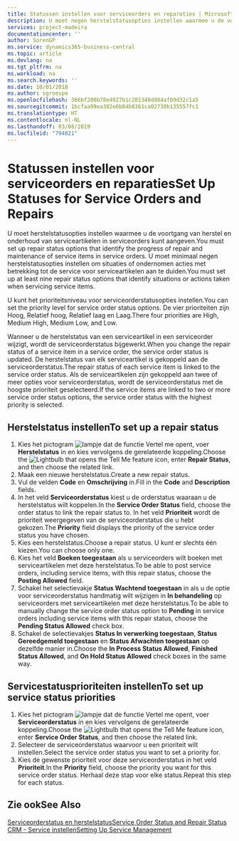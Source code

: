 ```yaml
---
title: Statussen instellen voor serviceorders en reparaties | Microsoft Docs
description: U moet negen herstelstatusopties instellen waarmee u de voortgang van herstel en onderhoud van serviceartikelen in serviceorders kunt aangeven.
services: project-madeira
documentationcenter: ''
author: SorenGP
ms.service: dynamics365-business-central
ms.topic: article
ms.devlang: na
ms.tgt_pltfrm: na
ms.workload: na
ms.search.keywords: ''
ms.date: 10/01/2018
ms.author: sgroespe
ms.openlocfilehash: 366bf200b78e4927b1c202340dd84af09d32c1a5
ms.sourcegitcommit: 1bcfaa99ea302e6b84b8361ca02730b135557fc1
ms.translationtype: HT
ms.contentlocale: nl-NL
ms.lasthandoff: 03/08/2019
ms.locfileid: "794021"
---
```

# <a name="set-up-statuses-for-service-orders-and-repairs"></a><span data-ttu-id="50b28-103">Statussen instellen voor serviceorders en reparaties</span><span class="sxs-lookup"><span data-stu-id="50b28-103">Set Up Statuses for Service Orders and Repairs</span></span>
<span data-ttu-id="50b28-104">U moet herstelstatusopties instellen waarmee u de voortgang van herstel en onderhoud van serviceartikelen in serviceorders kunt aangeven.</span><span class="sxs-lookup"><span data-stu-id="50b28-104">You must set up repair status options that identify the progress of repair and maintenance of service items in service orders.</span></span> <span data-ttu-id="50b28-105">U moet minimaal negen herstelstatusopties instellen om situaties of ondernomen acties met betrekking tot de service voor serviceartikelen aan te duiden.</span><span class="sxs-lookup"><span data-stu-id="50b28-105">You must set up at least nine repair status options that identify situations or actions taken when servicing service items.</span></span>  

<span data-ttu-id="50b28-106">U kunt het prioriteitsniveau voor serviceorderstatusopties instellen.</span><span class="sxs-lookup"><span data-stu-id="50b28-106">You can set the priority level for service order status options.</span></span> <span data-ttu-id="50b28-107">De vier prioriteiten zijn Hoog, Relatief hoog, Relatief laag en Laag.</span><span class="sxs-lookup"><span data-stu-id="50b28-107">There four priorities are High, Medium High, Medium Low, and Low.</span></span>  

<span data-ttu-id="50b28-108">Wanneer u de herstelstatus van een serviceartikel in een serviceorder wijzigt, wordt de serviceorderstatus bijgewerkt.</span><span class="sxs-lookup"><span data-stu-id="50b28-108">When you change the repair status of a service item in a service order, the service order status is updated.</span></span> <span data-ttu-id="50b28-109">De herstelstatus van elk serviceartikel is gekoppeld aan de serviceorderstatus.</span><span class="sxs-lookup"><span data-stu-id="50b28-109">The repair status of each service item is linked to the service order status.</span></span> <span data-ttu-id="50b28-110">Als de serviceartikelen zijn gekoppeld aan twee of meer opties voor serviceorderstatus, wordt de serviceorderstatus met de hoogste prioriteit geselecteerd.</span><span class="sxs-lookup"><span data-stu-id="50b28-110">If the service items are linked to two or more service order status options, the service order status with the highest priority is selected.</span></span>  

## <a name="to-set-up-a-repair-status"></a><span data-ttu-id="50b28-111">Herstelstatus instellen</span><span class="sxs-lookup"><span data-stu-id="50b28-111">To set up a repair status</span></span>  
1. <span data-ttu-id="50b28-112">Kies het pictogram ![lampje dat de functie Vertel me opent](media/ui-search/search_small.png "Vertel me wat u wilt doen"), voer **Herstelstatus** in en kies vervolgens de gerelateerde koppeling.</span><span class="sxs-lookup"><span data-stu-id="50b28-112">Choose the ![Lightbulb that opens the Tell Me feature](media/ui-search/search_small.png "Tell me what you want to do") icon, enter **Repair Status**, and then choose the related link.</span></span>
2. <span data-ttu-id="50b28-113">Maak een nieuwe herstelstatus.</span><span class="sxs-lookup"><span data-stu-id="50b28-113">Create a new repair status.</span></span>  
3. <span data-ttu-id="50b28-114">Vul de velden **Code** en **Omschrijving** in.</span><span class="sxs-lookup"><span data-stu-id="50b28-114">Fill in the **Code** and **Description** fields.</span></span>  
4. <span data-ttu-id="50b28-115">In het veld **Serviceorderstatus** kiest u de orderstatus waaraan u de herstelstatus wilt koppelen.</span><span class="sxs-lookup"><span data-stu-id="50b28-115">In the **Service Order Status** field, choose the order status to link the repair status to.</span></span> <span data-ttu-id="50b28-116">In het veld **Prioriteit** wordt de prioriteit weergegeven van de serviceorderstatus die u hebt gekozen.</span><span class="sxs-lookup"><span data-stu-id="50b28-116">The **Priority** field displays the priority of the service order status you have chosen.</span></span>  
5. <span data-ttu-id="50b28-117">Kies een herstelstatus.</span><span class="sxs-lookup"><span data-stu-id="50b28-117">Choose a repair status.</span></span> <span data-ttu-id="50b28-118">U kunt er slechts één kiezen.</span><span class="sxs-lookup"><span data-stu-id="50b28-118">You can choose only one.</span></span>  
6. <span data-ttu-id="50b28-119">Kies het veld **Boeken toegestaan** als u serviceorders wilt boeken met serviceartikelen met deze herstelstatus.</span><span class="sxs-lookup"><span data-stu-id="50b28-119">To be able to post service orders, including service items, with this repair status, choose the **Posting Allowed** field.</span></span>  
7. <span data-ttu-id="50b28-120">Schakel het selectievakje **Status Wachtend toegestaan** in als u de optie voor serviceorderstatus handmatig wilt wijzigen in **In behandeling** op serviceorders met serviceartikelen met deze herstelstatus.</span><span class="sxs-lookup"><span data-stu-id="50b28-120">To be able to manually change the service order status option to **Pending** in service orders including service items with this repair status, choose the **Pending Status Allowed** check box.</span></span>  
8. <span data-ttu-id="50b28-121">Schakel de selectievakjes **Status In verwerking toegestaan**, **Status Gereedgemeld toegestaan** en **Status Afwachten toegestaan** op dezelfde manier in.</span><span class="sxs-lookup"><span data-stu-id="50b28-121">Choose the **In Process Status Allowed**, **Finished Status Allowed**, and **On Hold Status Allowed** check boxes in the same way.</span></span>
  
## <a name="to-set-up-service-status-priorities"></a><span data-ttu-id="50b28-122">Servicestatusprioriteiten instellen</span><span class="sxs-lookup"><span data-stu-id="50b28-122">To set up service status priorities</span></span>  
1. <span data-ttu-id="50b28-123">Kies het pictogram ![lampje dat de functie Vertel me opent](media/ui-search/search_small.png "Vertel me wat u wilt doen"), voer **Serviceorderstatus** in en kies vervolgens de gerelateerde koppeling.</span><span class="sxs-lookup"><span data-stu-id="50b28-123">Choose the ![Lightbulb that opens the Tell Me feature](media/ui-search/search_small.png "Tell me what you want to do") icon, enter **Service Order Status**, and then choose the related link.</span></span>  
2. <span data-ttu-id="50b28-124">Selecteer de serviceorderstatus waarvoor u een prioriteit wilt instellen.</span><span class="sxs-lookup"><span data-stu-id="50b28-124">Select the service order status you want to set a priority for.</span></span>  
3. <span data-ttu-id="50b28-125">Kies de gewenste prioriteit voor deze serviceorderstatus in het veld **Prioriteit**.</span><span class="sxs-lookup"><span data-stu-id="50b28-125">In the **Priority** field, choose the priority you want for this service order status.</span></span> <span data-ttu-id="50b28-126">Herhaal deze stap voor elke status.</span><span class="sxs-lookup"><span data-stu-id="50b28-126">Repeat this step for each status.</span></span>  

## <a name="see-also"></a><span data-ttu-id="50b28-127">Zie ook</span><span class="sxs-lookup"><span data-stu-id="50b28-127">See Also</span></span>  
[<span data-ttu-id="50b28-128">Serviceorderstatus en herstelstatus</span><span class="sxs-lookup"><span data-stu-id="50b28-128">Service Order Status and Repair Status</span></span>](service-service-order-status-and-repair-status.md)  
[<span data-ttu-id="50b28-129">CRM - Service instellen</span><span class="sxs-lookup"><span data-stu-id="50b28-129">Setting Up Service Management</span></span>](service-setup-service.md)  
